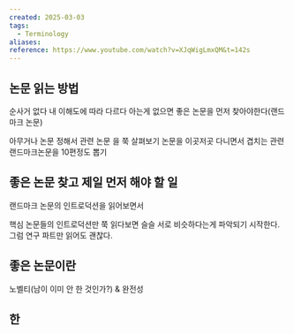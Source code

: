 ```yaml
---
created: 2025-03-03
tags:
  - Terminology
aliases: 
reference: https://www.youtube.com/watch?v=XJqWigLmxQM&t=142s
---
```

## 논문 읽는 방법
순사거 없다
내 이해도에 따라 다르다
아는게 없으면 좋은 논문을 먼저 찾아야한다(랜드마크 논문)

아무거나 논문 정해서 관련 논문 을 쭉 살펴보기
논문을 이곳저곳 다니면서 겹치는 관련 랜드마크논문을 10편정도 뽑기

## 좋은 논문 찾고 제일 먼저 해야 할 일
랜드마크 논문의 인트로덕션을 읽어보면서 

핵심 논문들의 인트로덕션만 쭉 읽다보면 슬슬 서로 비슷하다는게 파악되기 시작한다.
그럼 연구 파트만 읽어도 괜찮다.

## 좋은 논문이란 
노벨티(남이 이미 안 한 것인가?) & 완전성

## 한